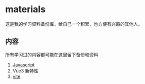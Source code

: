 # materials

这是我的学习资料备份库，给自己一个积累，也方便有兴趣的其他人。

## 内容

所有学习过的内容都可能在这里留下备份和资料

1. [Javascript](./javascript/README.md)
2. Vue3 新特性
3. [vite](./VUE3/vite.md)

